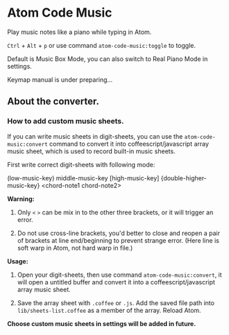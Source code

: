 # Atom Code Music

Play music notes like a piano while typing in Atom.

`Ctrl` + `Alt` + `p` or use command `atom-code-music:toggle` to toggle.

Default is Music Box Mode, you can also switch to Real Piano Mode in settings.

Keymap manual is under preparing...

## About the converter.

### How to add custom music sheets.

If you can write music sheets in digit-sheets, you can use the `atom-code-music:convert` command to convert it into coffeescript/javascript array music sheet, which is used to record built-in music sheets.

First write correct digit-sheets with following mode:

\(low-music-key\)    middle-music-key    \[high-music-key\]    {double-higher-music-key}    \<chord-note1 chord-note2\>

**Warning:**

1. Only `<` `>` can be mix in to the other three brackets, or it will trigger an error.

2. Do not use cross-line brackets, you'd better to close and reopen a pair of brackets at line end/beginning to prevent strange error. (Here line is soft warp in Atom, not hard warp in file.)

**Usage:**

1. Open your digit-sheets, then use command `atom-code-music:convert`, it will open a untitled buffer and convert it into a coffeescript/javascript array music sheet.

2. Save the array sheet with `.coffee` or `.js`. Add the saved file path into `lib/sheets-list.coffee` as a member of the array. Reload Atom.

**Choose custom music sheets in settings will be added in future.**
